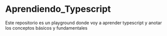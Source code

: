 # Aprendiendo_Typescript
Este repositorio es un playground donde voy a aprender typescript y anotar los conceptos básicos y fundamentales
